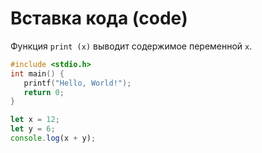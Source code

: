 # Вставка кода (code)

Функция `print (x)` выводит содержимое переменной ```x```.

```c
#include <stdio.h>
int main() {
   printf("Hello, World!");
   return 0;
}
```

```javascript
let x = 12;
let y = 6;
console.log(x + y);
```